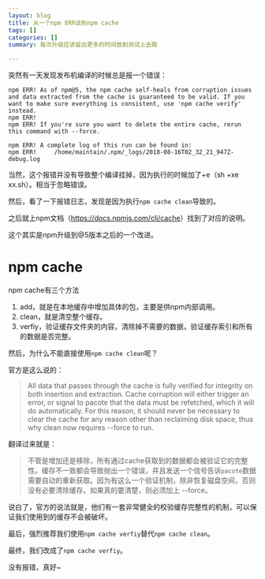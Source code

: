 ```yaml
---
layout: blog
title: 从一个npm ERR谈到npm cache
tags: []
categories: []
summary: 每次升级应该留出更多的时间放到测试上去跑

---
```


突然有一天发现发布机编译的时候总是报一个错误：

```text
npm ERR! As of npm@5, the npm cache self-heals from corruption issues and data extracted from the cache is guaranteed to be valid. If you want to make sure everything is consistent, use 'npm cache verify' instead.
npm ERR! 
npm ERR! If you're sure you want to delete the entire cache, rerun this command with --force.

npm ERR! A complete log of this run can be found in:
npm ERR!     /home/maintain/.npm/_logs/2018-08-16T02_32_21_947Z-debug.log
```

当然，这个报错并没有导致整个编译挂掉，因为执行的时候加了+e（sh +xe xx.sh）。相当于忽略错误。

然后，看了一下报错日志，发现是因为执行`npm cache clean`导致的。

之后就上npm文档（<https://docs.npmjs.com/cli/cache>）找到了对应的说明。

这个其实是npm升级到@5版本之后的一个改进。

# npm cache

npm cache有三个方法

1. add，就是在本地缓存中增加具体的包，主要是供npm内部调用。
2. clean，就是清空整个缓存。
3. verfiy，验证缓存文件夹的内容，清除掉不需要的数据，验证缓存索引和所有的数据是否完整。

然后，为什么不能直接使用`npm cache clean`呢？

官方是这么说的：

> All data that passes through the cache is fully verified for integrity on both insertion and extraction. Cache corruption will either trigger an error, or signal to pacote that the data must be refetched, which it will do automatically. For this reason, it should never be necessary to clear the cache for any reason other than reclaiming disk space, thus why clean now requires --force to run.
	
翻译过来就是：

> 不管是增加还是移除，所有通过cache获取到的数据都会被验证它的完整性。缓存不一致都会导致抛出一个错误，并且发送一个信号告诉`pacote`数据需要自动的重新获取。因为有这么一个验证机制，除非恢复磁盘空间，否则没有必要清除缓存。如果真的要清楚，则必须加上 --force。

说白了，官方的说法就是，他们有一套非常健全的校验缓存完整性的机制，可以保证我们使用到的缓存不会被破坏。

最后，强烈推荐我们使用`npm cache verfiy`替代`npm cache clean`。

最终，我们改成了`npm cache verfiy`。

没有报错，真好~
